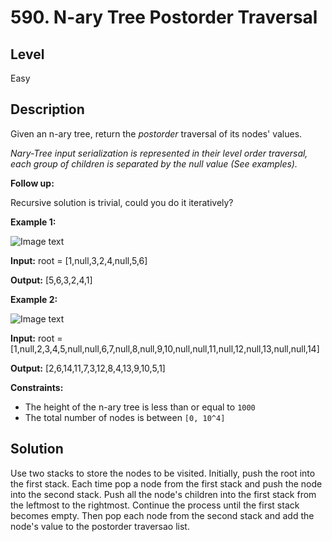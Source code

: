 # 590. N-ary Tree Postorder Traversal
## Level
Easy

## Description
Given an n-ary tree, return the *postorder* traversal of its nodes' values.

*Nary-Tree input serialization is represented in their level order traversal, each group of children is separated by the null value (See examples).*

**Follow up:**

Recursive solution is trivial, could you do it iteratively?

**Example 1:**

![Image text](https://assets.leetcode.com/uploads/2018/10/12/narytreeexample.png)

**Input:** root = [1,null,3,2,4,null,5,6]

**Output:** [5,6,3,2,4,1]

**Example 2:**

![Image text](https://assets.leetcode.com/uploads/2019/11/08/sample_4_964.png)

**Input:** root = [1,null,2,3,4,5,null,null,6,7,null,8,null,9,10,null,null,11,null,12,null,13,null,null,14]

**Output:** [2,6,14,11,7,3,12,8,4,13,9,10,5,1]

**Constraints:**

* The height of the n-ary tree is less than or equal to `1000`
* The total number of nodes is between `[0, 10^4]`

## Solution
Use two stacks to store the nodes to be visited. Initially, push the root into the first stack. Each time pop a node from the first stack and push the node into the second stack. Push all the node's children into the first stack from the leftmost to the rightmost. Continue the process until the first stack becomes empty. Then pop each node from the second stack and add the node's value to the postorder traversao list.
